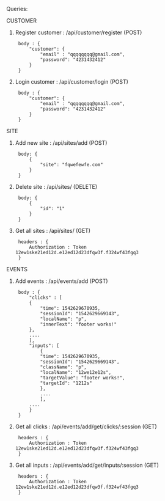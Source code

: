 Queries: 

  CUSTOMER
1) Register customer : /api/customer/register (POST)
  	
		body : {
			"customer": {
				"email" : "qqqqqqqq@gmail.com",
				"password": "4231432412"	
			}
		}
2) Login customer : /api/customer/login (POST)

		body : {
			"customer": {
				"email" : "qqqqqqqq@gmail.com",
				"password": "4231432412"	
			}
		}
  SITE
1) Add new site : /api/sites/add (POST) 

		body: {
			{
				"site": "fqwefewfe.com"
			}
		}

2) Delete site : /api/sites/ (DELETE)
	
		body: {
			{
				"id": "1"
			}
		}

3) Get all sites : /api/sites/ (GET)
		
		headers : {
			Authorization : Token 12ew1ske21ed12d.e12ed12d23dfqw3f.f324wf43fgq3
		}
		
  EVENTS
1) Add events : /api/events/add (POST)

		body : {
			"clicks" : [
			{
				"time": 1542629670935, 
				"sessionId": "1542629669143", 
				"localName": "p", 
				"innerText": "footer works!"
			},
			....
			],
			"inputs": [
				{
				"time": 1542629670935, 
				"sessionId": "1542629669143", 
				"className": "p", 
				"localName": "12we12e12s",
				"targetValue": "footer works!",
				"targetId": "1212s"
				},
				....
				],
			....
			}
		}

2) Get all clicks : /api/events/add/get/clicks/:session (GET)
		
		headers : {
			Authorization : Token 12ew1ske21ed12d.e12ed12d23dfqw3f.f324wf43fgq3
		}
		
2) Get all inputs : /api/events/add/get/inputs/:session (GET)
		
		headers : {
			Authorization : Token 12ew1ske21ed12d.e12ed12d23dfqw3f.f324wf43fgq3
		}
